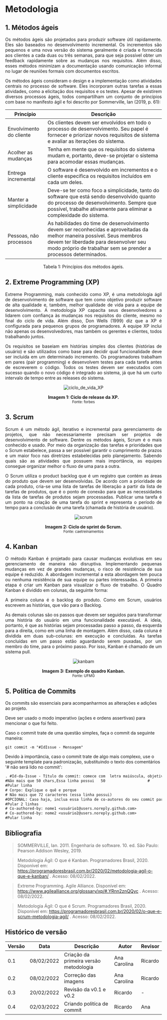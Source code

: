 # Metodologia

## 1. Métodos ágeis

<p style="text-align: justify;">Os métodos ágeis são projetados para produzir software útil rapidamente. Eles são baseados no desenvolvimento incremental. Os incrementos são pequenos e uma nova versão do sistema geralmente é criada e fornecida aos clientes a cada duas ou três semanas, para que seja possível obter um feedback rapidamente sobre as mudanças nos requisitos. Além disso, esses métodos minimizam a documentação usando comunicação informal no lugar de reuniões formais com documentos escritos.
</p>

<p style="text-align: justify;">Os métodos ágeis consideram o design e a implementação como atividades centrais no processo de software. Eles incorporam outras tarefas a essas atividades, como a elicitação dos requisitos e os testes. Apesar de existirem diversos processos ágeis, todos compartilham um conjunto de princípios com base no manifesto ágil e foi descrito por Sommerville, Ian (2019, p. 61):
</p>

<center>

| Princípio               | Descrição                                                                                                                                                                                                                            |
| ----------------------- | ------------------------------------------------------------------------------------------------------------------------------------------------------------------------------------------------------------------------------------ |
| Envolvimento do cliente | Os clientes devem ser envolvidos em todo o processo de desenvolvimento. Seu papel é fornecer e priorizar novos requisitos de sistema e avaliar as iterações do sistema.                                                              |
| Acolher as mudanças     | Tenha em mente que os requisitos do sistema mudam e, portanto, deve-se projetar o sistema para acomodar essas mudanças.                                                                                                              |
| Entrega incremental     | O software é desenvolvido em incrementos e o cliente especifica os requisitos incluídos em cada um deles.                                                                                                                            |
| Manter a simplicidade   | Deve-se ter como foco a simplicidade, tanto do software que está sendo desenvolvido quanto do processo de desenvolvimento. Sempre que possível, trabalhe ativamente para eliminar a complexidade do sistema.                         |
| Pessoas, não processos  | As habilidades do time de desenvolvimento devem ser reconhecidas e aproveitadas da melhor maneira possível. Seus membros devem ter liberdade para desenvolver seu modo próprio de trabalhar sem se prender a processos determinados. |

<figcaption>Tabela 1: Princípios dos métodos ágeis.</figcaption>

</center>

## 2. Extreme Programming (XP)

<p style="text-align: justify;">Extreme Programming, mais conhecido como XP, é uma metodologia ágil de desenvolvimento de software que tem como objetivo produzir software de alta qualidade e, também, melhor qualidade de vida para a equipe de desenvolvimento. A metodologia XP capacita seus desenvolvedores a lidarem com confiança às mudanças nos requisitos do cliente, mesmo no final do ciclo de vida. Além disso, Don Wells (1999) diz que a XP é configurada para pequenos grupos de programadores. A equipe XP inclui não apenas os desenvolvedores, mas também os gerentes e clientes, todos trabalhando juntos.
</p>

<p style="text-align: justify;">Os requisitos se baseiam em histórias simples dos clientes (histórias de usuário) e são utilizados como base para decidir qual funcionalidade deve ser incluída em um determinado incremento. Os programadores trabalham em pares (pair programming) e desenvolvem testes para cada tarefa antes de escreverem o código. Todos os testes devem ser executados com sucesso quando o novo código é integrado ao sistema, já que há um curto intervalo de tempo entre as releases do sistema.
</p>

<center>

![ciclo_de_vida_XP](https://user-images.githubusercontent.com/49570180/152994415-c9265c11-c7d7-49ca-9bc5-62422dd20ddc.png)

 <figcaption>
      <b>Imagem 1: Ciclo de release da XP.</b>
    <br><small>Fonte: forbes</small>
  </figcaption>

</center>

## 3. Scrum

<p style="text-align: justify;"> Scrum é um método ágil, iterativo e incremental para gerenciamento de projetos, que não necessariamente precisam ser projetos de desenvolvimento de software. Dentre os métodos ágeis, Scrum é o mais conhecido e usado. Por meio da organização das tarefas e prioridades que o Scrum estabelece, passa a ser possível garantir o cumprimento de prazos e um maior foco nas diretrizes estabelecidas pelo planejamento. Sabendo quais são as atividades que possuem mais importância, as equipes consegue organizar melhor o fluxo de uma para a outra.
</p>

<p style="text-align: justify;"> O Scrum utiliza o product backlog que é um registro que contém as áreas do produto que devem ser desenvolvidas. De acordo com a prioridade de cada produto, cria-se uma lista de tarefas de liberação a partir da lista de tarefas de produtos, que é o ponto de conexão para que as necessidades da lista de tarefas de produtos sejam processadas. Publicar uma tarefa é um ponto na criação de uma tarefa do sprint e representa o período de tempo para a conclusão de uma tarefa (chamada de história de usuário).
</p>

<center>

![scrum](https://user-images.githubusercontent.com/49570180/152995506-4d54c8a7-bf17-4d7b-84da-f388dd922200.png)

  <figcaption>
      <b>Imagem 2: Ciclo de sprint do Scrum.</b>
    <br><small>Fonte: caetreinamentos</small>
  </figcaption>

</center>

## 4. Kanban

<p style="text-align: justify;"> O método Kanban é projetado para causar mudanças evolutivas em seu gerenciamento de maneira não disruptiva. Implementando pequenas mudanças em vez de grandes mudanças, o risco de resistência de sua equipe é reduzido. A abordagem incremental a esta abordagem tem pouca ou nenhuma resistência de sua equipe ou partes interessadas. A primeira etapa é criar um Kanban para visualizar o fluxo de trabalho. O Quadro Kanban é dividido em colunas, da seguinte forma:
</p>
<p style="text-align: justify;"> A primeira coluna é o backlog do produto. Como em Scrum, usuários escrevem as histórias, que vão para o Backlog. </p>

<p style="text-align: justify;"> As demais colunas são os passos que devem ser seguidos para transformar uma história do usuário em uma funcionalidade executável. A ideia, portanto, é que as histórias sejam processadas passo a passo, da esquerda para a direita, como em uma linha de montagem. Além disso, cada coluna é dividida em duas sub-colunas: em execução e concluídas. As tarefas concluídas em um passo estão aguardando serem puxadas, por um membro do time, para o próximo passo. Por isso, Kanban é chamado de um sistema pull.
</p>

<center>
 
![kanbam](https://user-images.githubusercontent.com/49570180/152995674-42fbcb34-85f2-408a-a62d-125d0e086531.jpg)

  <figcaption>
      <b>Imagem 3: Exemplo de quadro Kanban.</b>
    <br><small>Fonte: UFMG</small>
  </figcaption>

</center>

## 5. Política de Commits

Os commits são essenciais para acompanharmos as alterações e adições ao projeto.

Deve ser usado o modo imperativo (ações e ordens assertivas) para mencionar o que foi feito.

Caso o commit trate de uma questão simples, faça o commit da seguinte maneira:

```git
git commit -m "#IdIssue - Mensagem"
```

Devido à importância, caso o commit trate de algo mais complexo, use o seguinte template para padronização, substituindo o texto dos comentários '# não será lido no commit':

```txt
. #Id-da-Issue - Título do commit: comece com  letra maiúscula, objetivo
#Não mais que 50 chars,Essa linha possui   50                   #
#Pular linha
# Corpo: Explique o quê e porque
# Não mais que 72 caracteres (essa linha possui)                                                                             #
#OPCIONAL: Caso haja, inclua essa linha de co-autores do seu commit para cada contribuidor.
#Pular 2 linhas
# Co-authored-by: nome1 <usuário1@users.noreply.github.com>
# Co-authored-by: nome2 <usuário2@users.noreply.github.com>
#Pular linha
```

## Bibliografia

>SOMMERVILLE, Ian. 2011. Engenharia de software. 10. ed. São Paulo: Pearson Addison Wesley, 2019.

>Metodologia Ágil: O que é Kanban. Programadores Brasil, 2020. Disponível em: https://programadoresbrasil.com.br/2020/02/metodologia-agil-o-que-e-kanban/ . Acesso: 08/02/2022.

>Extreme Programming. Agile Alliance. Disponível em: https://www.agilealliance.org/glossary/xp/#.YRnn2znQQyc . Acesso: 08/02/2022.

>Metodologia Ágil: O que é Scrum. Programadores Brasil, 2020. Disponível em: https://programadoresbrasil.com.br/2020/02/o-que-e-scrum-metodologia-agil/ . Acesso: 08/02/2022.


## Histórico de versão

| Versão | Data       | Descrição                                 | Autor        | Revisor  |
| ------ | ---------- | ----------------------------------------- | ------------ | -------- |
| 0.1    | 08/02/2022 | Criação da primeira versão metodologia    | Ana Carolina | Ricardo  |
| 0.2    | 08/02/2022 | Correção das imagens                      | Ana Carolina | Ricardo  |
| 0.3    | 20/02/2022 |  Revisão  da v0.1 e v0.2                  | Ricardo      | -        |
| 0.4    | 02/03/2022 | Criando politíca de commit                | Ricardo      | Ana      |          